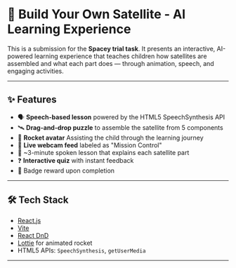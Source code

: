 # 🚀 Build Your Own Satellite - AI Learning Experience

This is a submission for the **Spacey trial task**. It presents an interactive, AI-powered learning experience that teaches children how satellites are assembled and what each part does — through animation, speech, and engaging activities.

---

## ✨ Features

- 🗣️ **Speech-based lesson** powered by the HTML5 SpeechSynthesis API
- 🛰️ **Drag-and-drop puzzle** to assemble the satellite from 5 components
- 📡 **Rocket avatar** Assisting the child through the learning journey
- 🎥 **Live webcam feed** labeled as "Mission Control"
- 📘 ~3-minute spoken lesson that explains each satellite part
- ❓ **Interactive quiz** with instant feedback
- 🏅 Badge reward upon completion

---

## 🛠️ Tech Stack

- [React.js](https://react.dev/)
- [Vite](https://vitejs.dev/)
- [React DnD](https://react-dnd.github.io/react-dnd/)
- [Lottie](https://airbnb.io/lottie/) for animated rocket
- HTML5 APIs: `SpeechSynthesis`, `getUserMedia`

---
